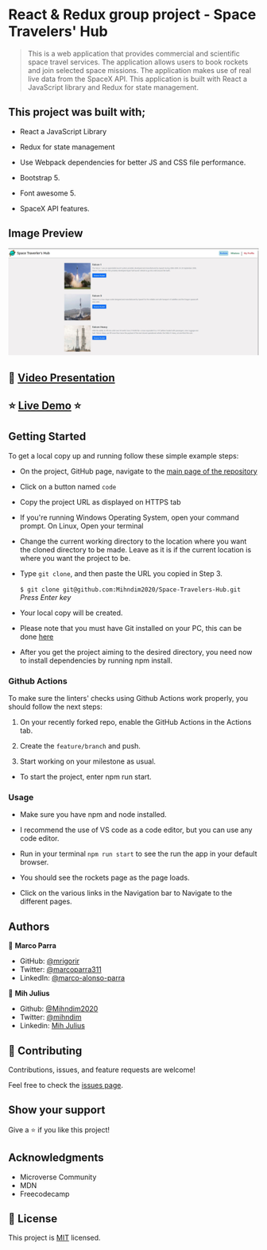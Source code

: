 # React & Redux group project - Space Travelers' Hub

> This is a web application that provides commercial and scientific space travel services. The application allows users to book rockets and join selected space missions. The application makes use of real live data from the SpaceX API. This application is built with React a JavaScript library and Redux for state management.

## This project was built with;

 - React a JavaScript Library

 - Redux for state management

 - Use Webpack dependencies for better JS and CSS file performance.

 - Bootstrap 5.
   
 - Font awesome 5.

 - SpaceX API features.


## Image Preview
![Screenshot Main Page](./src/assets/images/capture.jpg)

## :movie_camera: [Video Presentation](https://drive.google.com/file/d/10fIh7VfDbRXLKAD_i51EORC-IixbjvEJ/view?usp=sharing)

## :star: [Live Demo](https://lucid-heyrovsky-ce6db2.netlify.app/) :star:

## Getting Started

To get a local copy up and running follow these simple example steps:

- On the project, GitHub page, navigate to the [main page of the repository](https://github.com/Mihndim2020/Space-Travelers-Hub)

- Click on a button named `code`

- Copy the project URL as displayed on HTTPS tab

- If you're running Windows Operating System, open your command prompt. On Linux, Open your terminal

- Change the current working directory to the location where you want the cloned directory to be made. Leave as it is if the current location is where you want the project to be.

- Type `git clone`, and then paste the URL you copied in Step 3.<br>

  `$ git clone git@github.com:Mihndim2020/Space-Travelers-Hub.git` <em>Press Enter key</em><br>

- Your local copy will be created.

- Please note that you must have Git installed on your PC, this can be done [here](https://gist.github.com/derhuerst/1b15ff4652a867391f03)

- After you get the project aiming to the desired directory, you need now to install dependencies by running npm install.




### Github Actions

To make sure the linters' checks using Github Actions work properly, you should follow the next steps:

1. On your recently forked repo, enable the GitHub Actions in the Actions tab.
   
2. Create the `feature/branch` and push.
   
3. Start working on your milestone as usual.
   
- To start the project, enter npm run start. 

### Usage 

- Make sure you have npm and node installed.

- I recommend the use of VS code as a code editor, but you can use any code editor.

- Run in your terminal `npm run start` to see the run the app in your default browser.

- You should see the rockets page as the page loads. 

- Click on the various links in the Navigation bar to Navigate to the different pages. 


## Authors

👤 **Marco Parra**

- GitHub: [@mrigorir](https://github.com/mrigorir)
- Twitter: [@marcoparra311](https://twitter.com/marcoparra311)
- LinkedIn: [@marco-alonso-parra](https://www.linkedin.com/in/marco-alonso-parra/)

👤 **Mih Julius**

- Github: [@Mihndim2020](https://github.com/Mihndim2020)
- Twitter: [@mihndim](https://github.com/mih-julius)
- Linkedin: [Mih Julius](https://www.linkedin.com/mih-julius)

## 🤝 Contributing

Contributions, issues, and feature requests are welcome!

Feel free to check the [issues page](https://github.com/mrigorir/pokemon-world/issues).


## Show your support

Give a ⭐️ if you like this project!


## Acknowledgments

- Microverse Community
- MDN
- Freecodecamp



## 📝 License

This project is [MIT](./MIT.md) licensed.
